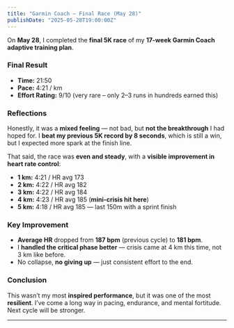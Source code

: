 ```yaml
---
title: "Garmin Coach – Final Race (May 28)"
publishDate: "2025-05-28T19:00:00Z"
---
```


On **May 28**, I completed the **final 5K race** of my **17-week Garmin Coach adaptive training plan**.

### Final Result
- **Time:** 21:50  
- **Pace:** 4:21 / km  
- **Effort Rating:** 9/10 (very rare – only 2–3 runs in hundreds earned this)

### Reflections
Honestly, it was a **mixed feeling** — not bad, but **not the breakthrough** I had hoped for. I **beat my previous 5K record by 8 seconds**, which is still a win, but I expected more spark at the finish line.

That said, the race was **even and steady**, with a **visible improvement in heart rate control**:

- **1 km:** 4:21 / HR avg 173  
- **2 km:** 4:22 / HR avg 182  
- **3 km:** 4:22 / HR avg 184  
- **4 km:** 4:23 / HR avg 185 (**mini-crisis hit here**)  
- **5 km:** 4:18 / HR avg 185 — last 150m with a sprint finish

### Key Improvement
- **Average HR** dropped from **187 bpm** (previous cycle) to **181 bpm**.
- I **handled the critical phase better** — crisis came at 4 km this time, not 3 km like before.
- No collapse, **no giving up** — just consistent effort to the end.

### Conclusion
This wasn’t my most **inspired performance**, but it was one of the most **resilient**. I’ve come a long way in pacing, endurance, and mental fortitude. Next cycle will be stronger.

---

